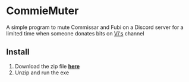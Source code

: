 # CommieMuter

A simple program to mute Commissar and Fubi on a Discord server for a limited time when someone donates bits on [Vi's](https://www.twitch.tv/valkyrie_illustration) channel

## Install
1. Download the zip file [**here**](https://github.com/TheRoboDoc/CommieMuter/releases/download/v0.0.2/CommieMuter.zip)
2. Unzip and run the exe
